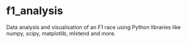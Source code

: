 # f1_analysis
Data analysis and visualisation of an F1 race using Python libraries like numpy, scipy, matplotlib, mlxtend and more. 
